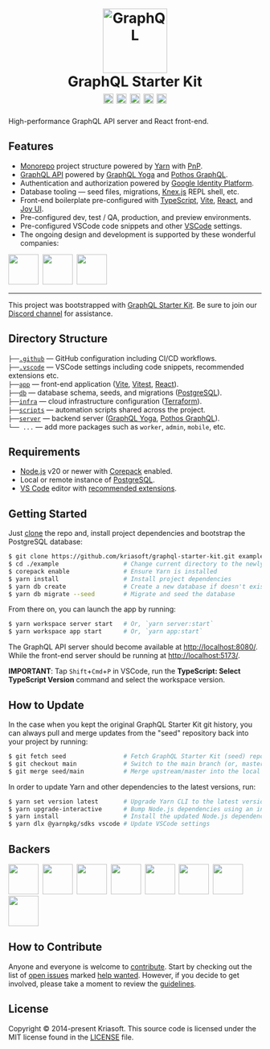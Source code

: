 <h1 align="center">
  <img src="https://s.tarkus.me/graphql-logo.png" width="128" height="128" alt="GraphQL" /><br>
  GraphQL Starter Kit
  <br>
  <a href="http://www.typescriptlang.org/"><img src="https://img.shields.io/badge/%3C%2F%3E-TypeScript-%230074c1.svg?style=flat-square" height="20"></a>
  <a href="http://patreon.com/koistya"><img src="https://img.shields.io/badge/dynamic/json?color=%23ff424d&label=Patreon&style=flat-square&query=data.attributes.patron_count&suffix=%20patrons&url=https%3A%2F%2Fwww.patreon.com%2Fapi%2Fcampaigns%2F233228" height="20"></a>
  <a href="https://discord.gg/gx5pdvZ7Za"><img src="https://img.shields.io/discord/643523529131950086?label=Chat&style=flat-square" height="20"></a>
  <a href="https://github.com/kriasoft/graphql-starter-kit/stargazers"><img src="https://img.shields.io/github/stars/kriasoft/graphql-starter-kit.svg?style=social&label=Star&maxAge=3600" height="20"></a>
  <a href="https://twitter.com/koistya"><img src="https://img.shields.io/twitter/follow/koistya.svg?style=social&label=Follow&maxAge=3600" height="20"></a>
</h1>

High-performance GraphQL API server and React front-end.

## Features

- [Monorepo](https://yarnpkg.com/features/workspaces) project structure powered by [Yarn](https://yarnpkg.com/) with [PnP](https://yarnpkg.com/features/pnp).
- [GraphQL API](https://graphql.org/) powered by [GraphQL Yoga](https://the-guild.dev/graphql/yoga-server) and [Pothos GraphQL](https://pothos-graphql.dev/).
- Authentication and authorization powered by [Google Identity Platform](https://cloud.google.com/identity-platform).
- Database tooling — seed files, migrations, [Knex.js](https://knexjs.org/) REPL shell, etc.
- Front-end boilerplate pre-configured with [TypeScript](https://www.typescriptlang.org/), [Vite](https://vitejs.dev/), [React](https://beta.reactjs.org/), and [Joy UI](https://mui.com/joy-ui/getting-started/).
- Pre-configured dev, test / QA, production, and preview environments.
- Pre-configured VSCode code snippets and other [VSCode](https://code.visualstudio.com/) settings.
- The ongoing design and development is supported by these wonderful companies:

<a href="https://reactstarter.com/s/1"><img src="https://reactstarter.com/s/1.png" height="60" /></a>&nbsp;&nbsp;<a href="https://reactstarter.com/s/2"><img src="https://reactstarter.com/s/2.png" height="60" /></a>&nbsp;&nbsp;<a href="https://reactstarter.com/s/3"><img src="https://reactstarter.com/s/3.png" height="60" /></a>

---

This project was bootstrapped with [GraphQL Starter Kit](https://github.com/kriasoft/graphql-starter-kit).
Be sure to join our [Discord channel](https://discord.com/invite/bSsv7XM) for assistance.

## Directory Structure

`├──`[`.github`](.github) — GitHub configuration including CI/CD workflows.<br>
`├──`[`.vscode`](.vscode) — VSCode settings including code snippets, recommended extensions etc.<br>
`├──`[`app`](./app) — front-end application ([Vite](https://vitejs.dev/), [Vitest](https://vitest.dev/), [React](https://reactjs.org/)).<br>
`├──`[`db`](./db) — database schema, seeds, and migrations ([PostgreSQL](https://www.postgresql.org/)).<br>
`├──`[`infra`](./infra) — cloud infrastructure configuration ([Terraform](https://www.terraform.io/)).<br>
`├──`[`scripts`](./scripts) — automation scripts shared across the project.<br>
`├──`[`server`](./server) — backend server ([GraphQL Yoga](https://the-guild.dev/graphql/yoga-server), [Pothos GraphQL](https://pothos-graphql.dev/)).<br>
`└── ...` — add more packages such as `worker`, `admin`, `mobile`, etc.

## Requirements

- [Node.js](https://nodejs.org/) v20 or newer with [Corepack](https://nodejs.org/api/corepack.html) enabled.
- Local or remote instance of [PostgreSQL](https://www.postgresql.org/).
- [VS Code](https://code.visualstudio.com/) editor with [recommended extensions](.vscode/extensions.json).

## Getting Started

Just [clone](https://github.com/kriasoft/graphql-starter-kit/generate) the repo
and, install project dependencies and bootstrap the PostgreSQL database:

```bash
$ git clone https://github.com/kriasoft/graphql-starter-kit.git example
$ cd ./example                  # Change current directory to the newly created one
$ corepack enable               # Ensure Yarn is installed
$ yarn install                  # Install project dependencies
$ yarn db create                # Create a new database if doesn't exist
$ yarn db migrate --seed        # Migrate and seed the database
```

From there on, you can launch the app by running:

```bash
$ yarn workspace server start   # Or, `yarn server:start`
$ yarn workspace app start      # Or, `yarn app:start`
```

The GraphQL API server should become available at [http://localhost:8080/](http://localhost:8080/).<br>
While the front-end server should be running at [http://localhost:5173/](http://localhost:5173/).

**IMPORTANT**: Tap `Shift`+`Cmd`+`P` in VSCode, run the **TypeScript: Select TypeScript Version** command and select the workspace version.

## How to Update

In the case when you kept the original GraphQL Starter Kit git history, you can
always pull and merge updates from the "seed" repository back into your
project by running:

```bash
$ git fetch seed                # Fetch GraphQL Starter Kit (seed) repository
$ git checkout main             # Switch to the main branch (or, master branch)
$ git merge seed/main           # Merge upstream/master into the local branch
```

In order to update Yarn and other dependencies to the latest versions, run:

```bash
$ yarn set version latest       # Upgrade Yarn CLI to the latest version
$ yarn upgrade-interactive      # Bump Node.js dependencies using an interactive mode
$ yarn install                  # Install the updated Node.js dependencies
$ yarn dlx @yarnpkg/sdks vscode # Update VSCode settings
```

## Backers

<a href="https://reactstarter.com/b/1"><img src="https://reactstarter.com/b/1.png" height="60" /></a>&nbsp;&nbsp;<a href="https://reactstarter.com/b/2"><img src="https://reactstarter.com/b/2.png" height="60" /></a>&nbsp;&nbsp;<a href="https://reactstarter.com/b/3"><img src="https://reactstarter.com/b/3.png" height="60" /></a>&nbsp;&nbsp;<a href="https://reactstarter.com/b/4"><img src="https://reactstarter.com/b/4.png" height="60" /></a>&nbsp;&nbsp;<a href="https://reactstarter.com/b/5"><img src="https://reactstarter.com/b/5.png" height="60" /></a>&nbsp;&nbsp;<a href="https://reactstarter.com/b/6"><img src="https://reactstarter.com/b/6.png" height="60" /></a>&nbsp;&nbsp;<a href="https://reactstarter.com/b/7"><img src="https://reactstarter.com/b/7.png" height="60" /></a>&nbsp;&nbsp;<a href="https://reactstarter.com/b/8"><img src="https://reactstarter.com/b/8.png" height="60" /></a>

## How to Contribute

Anyone and everyone is welcome to [contribute](.github/CONTRIBUTING.md). Start
by checking out the list of [open issues](https://github.com/kriasoft/graphql-starter-kit/issues)
marked [help wanted](https://github.com/kriasoft/graphql-starter-kit/issues?q=label:"help+wanted").
However, if you decide to get involved, please take a moment to review the
[guidelines](.github/CONTRIBUTING.md).

## License

Copyright © 2014-present Kriasoft. This source code is licensed under the MIT license found in the
[LICENSE](https://github.com/kriasoft/graphql-starter-kit/blob/main/LICENSE) file.
